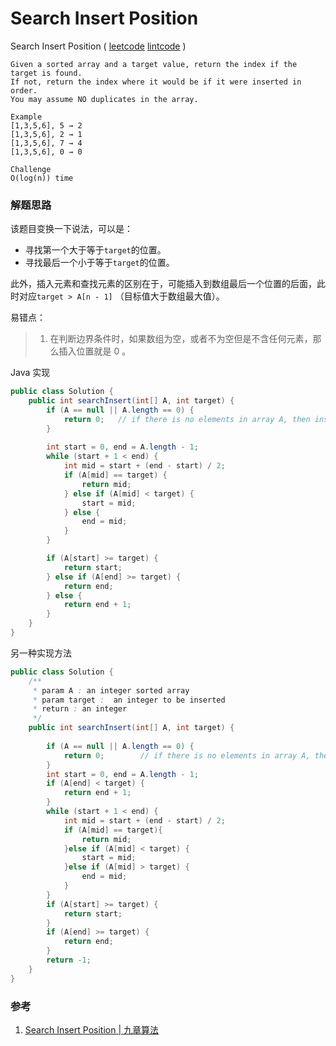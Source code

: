 # Search Insert Position

Search Insert Position  ( [leetcode]()  [lintcode](http://www.lintcode.com/en/problem/search-insert-position/) )

```
Given a sorted array and a target value, return the index if the target is found. 
If not, return the index where it would be if it were inserted in order.
You may assume NO duplicates in the array.

Example
[1,3,5,6], 5 → 2
[1,3,5,6], 2 → 1
[1,3,5,6], 7 → 4
[1,3,5,6], 0 → 0

Challenge
O(log(n)) time
```



### 解题思路

该题目变换一下说法，可以是：

- 寻找第一个大于等于`target`的位置。
- 寻找最后一个小于等于`target`的位置。

此外，插入元素和查找元素的区别在于，可能插入到数组最后一个位置的后面，此时对应`target > A[n - 1]` （目标值大于数组最大值）。

易错点：

> 1. 在判断边界条件时，如果数组为空，或者不为空但是不含任何元素，那么插入位置就是 0 。

Java 实现

```java
public class Solution {
    public int searchInsert(int[] A, int target) {
        if (A == null || A.length == 0) {
            return 0;	// if there is no elements in array A, then insert position 0
        }
      
        int start = 0, end = A.length - 1;
        while (start + 1 < end) {
            int mid = start + (end - start) / 2;
            if (A[mid] == target) {
                return mid;
            } else if (A[mid] < target) {
                start = mid;
            } else {
                end = mid;
            }
        }

        if (A[start] >= target) {
            return start;
        } else if (A[end] >= target) {
            return end;
        } else {
            return end + 1;    
        }
    }
}
```



另一种实现方法

```java
public class Solution {
    /**
     * param A : an integer sorted array
     * param target :  an integer to be inserted
     * return : an integer
     */
    public int searchInsert(int[] A, int target) {
        
        if (A == null || A.length == 0) {
            return 0;        // if there is no elements in array A, then insert position 0
        }
        int start = 0, end = A.length - 1;
        if (A[end] < target) {
            return end + 1;
        }
        while (start + 1 < end) {
            int mid = start + (end - start) / 2;
            if (A[mid] == target){
                return mid;
            }else if (A[mid] < target) {
                start = mid;
            }else if (A[mid] > target) {
                end = mid;
            }
        }
        if (A[start] >= target) {
            return start;
        }
        if (A[end] >= target) {
            return end;
        }
        return -1;
    }
}
```



### 参考

1. [Search Insert Position | 九章算法](http://www.jiuzhang.com/solutions/search-insert-position/)

   ​